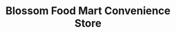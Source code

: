 ---
title: "Blossom Food Mart Convenience Store"
url: /blossom/blossom-food-mart-convenience-store/
shop: Lebensmittel
---